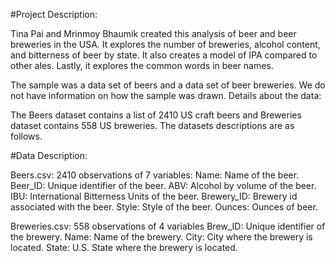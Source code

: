 #Project Description: 

Tina Pai and Mrinmoy Bhaumik created this analysis of beer and beer breweries in the USA. It explores the number of breweries, alcohol content, and bitterness of beer by state. It also creates a model of IPA compared to other ales. Lastly, it explores the common words in beer names.

The sample was a data set of beers and a data set of beer breweries. We do not have information on how the sample was drawn.
Details about the data:

The Beers dataset contains a list of 2410 US craft beers and Breweries dataset contains 558 US breweries. The datasets descriptions are as follows.

#Data Description:

Beers.csv:
2410 observations of 7 variables:
Name: Name of the beer.
Beer_ID: Unique identifier of the beer.
ABV: Alcohol by volume of the beer.
IBU: International Bitterness Units of the beer.
Brewery_ID: Brewery id associated with the beer.
Style: Style of the beer.
Ounces: Ounces of beer.


Breweries.csv:
558 observations of 4 variables
Brew_ID: Unique identifier of the brewery.
Name: Name of the brewery.
City: City where the brewery is located.
State: U.S. State where the brewery is located.
